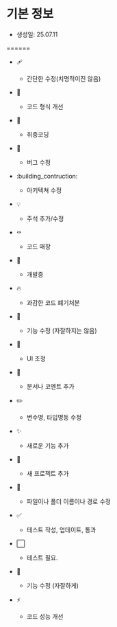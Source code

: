 # 기본 정보

- 생성일: 25.07.11

======

- :adhesive_bandage:
  - 간단한 수정(치명적이진 않음)

- :art:
  - 코드 형식 개선

- :beers:
  - 취중코딩

- :bug:
  - 버그 수정

- :building_contruction:
  - 아키텍쳐 수정

- :bulb:
  - 주석 추가/수정

- :coffin:
  - 코드 매장

- :construction:
  - 개발중

- :fire:
  - 과감한 코드 폐기처분

- :hammer:
  - 기능 수정 (자잘하지는 않음)

- :lipstick:
  - UI 조정

- :memo:
  - 문서나 코멘트 추가

- :pencil2:
  - 변수명, 타입명등 수정

- :sparkles:
  - 새로운 기능 추가

- :tada:
  - 새 프로젝트 추가

- :truck:
  - 파일이나 폴더 이름이나 경로 수정

- :white_check_mark:
  - 테스트 작성, 업데이트, 통과

- :white_large_square:
  - 테스트 필요.

- :wrench:
  - 기능 수정 (자잘하게)

- :zap:
  - 코드 성능 개선
